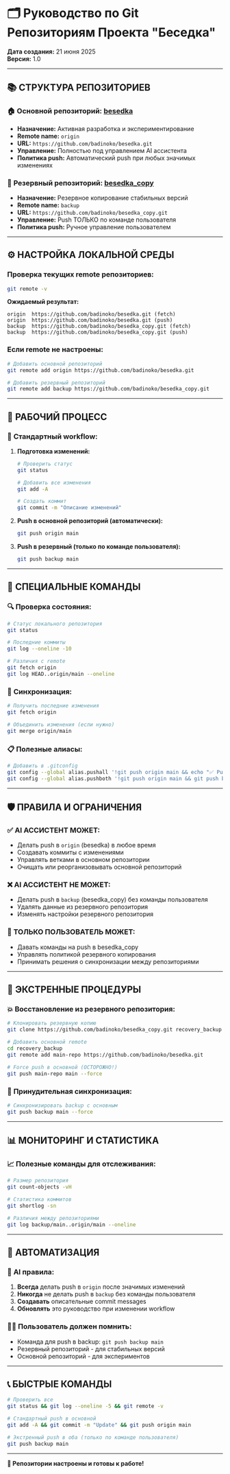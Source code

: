 # 🗂️ Руководство по Git Репозиториям Проекта "Беседка"

**Дата создания:** 21 июня 2025  
**Версия:** 1.0

---

## 📚 СТРУКТУРА РЕПОЗИТОРИЕВ

### 🏠 **Основной репозиторий: [besedka](https://github.com/badinoko/besedka)**
- **Назначение:** Активная разработка и экспериментирование
- **Remote name:** `origin`
- **URL:** `https://github.com/badinoko/besedka.git`
- **Управление:** Полностью под управлением AI ассистента
- **Политика push:** Автоматический push при любых значимых изменениях

### 💾 **Резервный репозиторий: [besedka_copy](https://github.com/badinoko/besedka_copy)**
- **Назначение:** Резервное копирование стабильных версий
- **Remote name:** `backup`
- **URL:** `https://github.com/badinoko/besedka_copy.git`
- **Управление:** Push ТОЛЬКО по команде пользователя
- **Политика push:** Ручное управление пользователем

---

## ⚙️ НАСТРОЙКА ЛОКАЛЬНОЙ СРЕДЫ

### Проверка текущих remote репозиториев:
```bash
git remote -v
```

**Ожидаемый результат:**
```
origin  https://github.com/badinoko/besedka.git (fetch)
origin  https://github.com/badinoko/besedka.git (push)
backup  https://github.com/badinoko/besedka_copy.git (fetch)
backup  https://github.com/badinoko/besedka_copy.git (push)
```

### Если remote не настроены:
```bash
# Добавить основной репозиторий
git remote add origin https://github.com/badinoko/besedka.git

# Добавить резервный репозиторий
git remote add backup https://github.com/badinoko/besedka_copy.git
```

---

## 🚀 РАБОЧИЙ ПРОЦЕСС

### 📝 **Стандартный workflow:**

1. **Подготовка изменений:**
   ```bash
   # Проверить статус
   git status
   
   # Добавить все изменения
   git add -A
   
   # Создать коммит
   git commit -m "Описание изменений"
   ```

2. **Push в основной репозиторий (автоматически):**
   ```bash
   git push origin main
   ```

3. **Push в резервный (только по команде пользователя):**
   ```bash
   git push backup main
   ```

---

## 🔧 СПЕЦИАЛЬНЫЕ КОМАНДЫ

### 🔍 **Проверка состояния:**
```bash
# Статус локального репозитория
git status

# Последние коммиты
git log --oneline -10

# Различия с remote
git fetch origin
git log HEAD..origin/main --oneline
```

### 🔄 **Синхронизация:**
```bash
# Получить последние изменения
git fetch origin

# Объединить изменения (если нужно)
git merge origin/main
```

### 📋 **Полезные алиасы:**
```bash
# Добавить в .gitconfig
git config --global alias.pushall '!git push origin main && echo "✅ Pushed to besedka"'
git config --global alias.pushboth '!git push origin main && git push backup main && echo "✅ Pushed to both repos"'
```

---

## 🛡️ ПРАВИЛА И ОГРАНИЧЕНИЯ

### ✅ **AI АССИСТЕНТ МОЖЕТ:**
- Делать push в `origin` (besedka) в любое время
- Создавать коммиты с изменениями
- Управлять ветками в основном репозитории
- Очищать или реорганизовывать основной репозиторий

### ❌ **AI АССИСТЕНТ НЕ МОЖЕТ:**
- Делать push в `backup` (besedka_copy) без команды пользователя
- Удалять данные из резервного репозитория
- Изменять настройки резервного репозитория

### 👤 **ТОЛЬКО ПОЛЬЗОВАТЕЛЬ МОЖЕТ:**
- Давать команды на push в besedka_copy
- Управлять политикой резервного копирования
- Принимать решения о синхронизации между репозиториями

---

## 🚨 ЭКСТРЕННЫЕ ПРОЦЕДУРЫ

### 💥 **Восстановление из резервного репозитория:**
```bash
# Клонировать резервную копию
git clone https://github.com/badinoko/besedka_copy.git recovery_backup

# Добавить основной remote
cd recovery_backup
git remote add main-repo https://github.com/badinoko/besedka.git

# Force push в основной (ОСТОРОЖНО!)
git push main-repo main --force
```

### 🔄 **Принудительная синхронизация:**
```bash
# Синхронизировать backup с основным
git push backup main --force
```

---

## 📊 МОНИТОРИНГ И СТАТИСТИКА

### 📈 **Полезные команды для отслеживания:**
```bash
# Размер репозитория
git count-objects -vH

# Статистика коммитов
git shortlog -sn

# Различия между репозиториями
git log backup/main..origin/main --oneline
```

---

## 🎯 АВТОМАТИЗАЦИЯ

### 🤖 **AI правила:**
1. **Всегда** делать push в `origin` после значимых изменений
2. **Никогда** не делать push в `backup` без команды пользователя
3. **Создавать** описательные commit messages
4. **Обновлять** это руководство при изменении workflow

### 👨‍💻 **Пользователь должен помнить:**
- Команда для push в backup: `git push backup main`
- Резервный репозиторий - для стабильных версий
- Основной репозиторий - для экспериментов

---

## 📞 БЫСТРЫЕ КОМАНДЫ

```bash
# Проверить все
git status && git log --oneline -5 && git remote -v

# Стандартный push в основной
git add -A && git commit -m "Update" && git push origin main

# Экстренный push в оба (только по команде пользователя)
git push backup main
```

---

**🎉 Репозитории настроены и готовы к работе!** 
